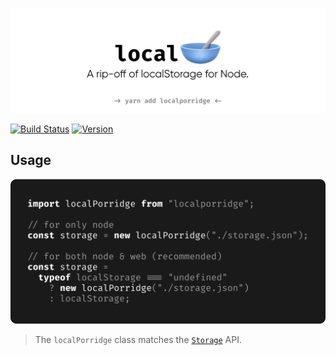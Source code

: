 <p align="center">
  <img src="https://raw.githubusercontent.com/johnletey/localPorridge/main/img/hero.svg" />
</p>

[![Build Status](https://img.shields.io/github/workflow/status/johnletey/localPorridge/Test?style=flat&colorA=000000&colorB=000000)](https://github.com/johnletey/localPorridge/actions?query=workflow%3ATest)
[![Version](https://img.shields.io/npm/v/localporridge?style=flat&colorA=000000&colorB=000000)](https://www.npmjs.com/package/localporridge)

## Usage

![](https://raw.githubusercontent.com/johnletey/localPorridge/main/img/usage.svg)

> The `localPorridge` class matches the [`Storage`](https://developer.mozilla.org/en-US/docs/Web/API/Storage) API.
